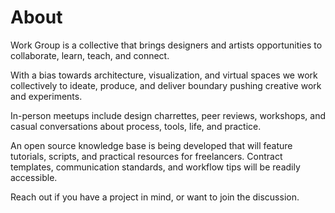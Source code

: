 # About
Work Group is a collective that brings designers and artists opportunities to collaborate, learn, teach, and connect. 

With a bias towards architecture, visualization, and virtual spaces we work collectively to ideate, produce, and deliver boundary pushing creative work and experiments.

In-person meetups include design charrettes, peer reviews, workshops, and casual conversations about process, tools, life, and practice.

An open source knowledge base is being developed that will feature tutorials, scripts, and practical resources for freelancers. Contract templates, communication standards, and workflow tips will be readily accessible.

Reach out if you have a project in mind, or want to join the discussion.
